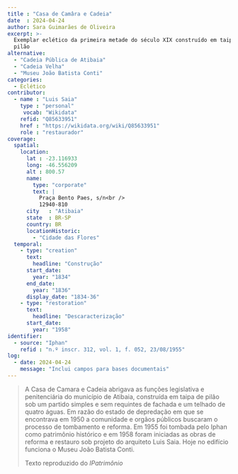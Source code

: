 ```yaml
---
title : "Casa de Camâra e Cadeia"
date  : 2024-04-24
author: Sara Guimarães de Oliveira
excerpt: >-
  Exemplar eclético da primeira metade do século XIX construído em taipa de
  pilão
alternative:
  - "Cadeia Pública de Atibaia"
  - "Cadeia Velha"
  - "Museu João Batista Conti"
categories:
  - Eclético
contributor:
  - name : "Luis Saia"
    type : "personal"
     vocab: "Wikidata"
    refid: "Q85633951"
    href : "https://wikidata.org/wiki/Q85633951"
    role : "restaurador"
coverage:
  spatial:
    location:
      lat : -23.116933 
      long: -46.556209
      alt : 800.57
      name:
        type: "corporate"
        text: |
          Praça Bento Paes, s/n<br />
          12940-810
      city   : "Atibaia"
      state  : BR-SP
      country: BR
      locationHistoric:
        - "Cidade das Flores"
  temporal:
    - type: "creation"
      text:
        headline: "Construção"
      start_date:
        year: "1834"
      end_date:
        year: "1836"
      display_date: "1834-36"
    - type: "restoration"
      text:
        headline: "Descaracterização"
      start_date:
        year: "1958"
identifier:
  - source: "Iphan"
    refid : "n.º inscr. 312, vol. 1, f. 052, 23/08/1955"
log:
  - date: 2024-04-24
    message: "Inclui campos para bases documentais"
---
```


> A Casa de Camara e Cadeia abrigava as funções legislativa e
> penitenciária do município de Atibaia, construída em taipa de pilão sob
> um partido simples e sem requintes de fachada e um telhado de quatro
> águas. Em razão do estado de depredação em que se encontrava em 1950 a
> comunidade e orgãos públicos buscaram o processo de tombamento e
> reforma. Em 1955 foi tombada pelo Iphan como patrimônio histórico e em
> 1958 foram iniciadas as obras de reforma e restauro sob projeto do
> arquiteto Luis Saia. Hoje no edifício funciona o Museu João Batista
> Conti.
>
> <footer class="figure-caption">Texto reproduzido
> do <cite>IPatrimônio</footer>
